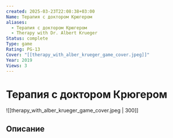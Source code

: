 ```yaml
---
created: 2025-03-23T22:08:38+03:00
Name: Терапия с доктором Крюгером
aliases:
  - Терапия с доктором Крюгером
  - Therapy with Dr. Albert Krueger
Status: complete
Type: game
Rating: PG-13
Cover: "[[therapy_with_alber_krueger_game_cover.jpeg]]"
Year: 2019
Views: 3
---
```


# Терапия с доктором Крюгером

![[therapy_with_alber_krueger_game_cover.jpeg | 300]]



## Описание


